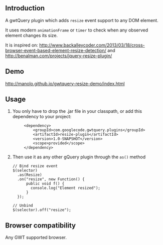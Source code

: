 

## Introduction
A gwtQuery plugin which adds `resize` event support to any DOM element.

It uses modern `animationFrame` or `timer` to check when any observed element changes its size.

It is inspired on:
http://www.backalleycoder.com/2013/03/18/cross-browser-event-based-element-resize-detection/
and
http://benalman.com/projects/jquery-resize-plugin/

## Demo

http://manolo.github.io/gwtquery-resize-demo/index.html

## Usage

1. You only have to drop the .jar file in your classpath, or add this dependency to your project:
   
   ```
        <dependency>
            <groupId>com.googlecode.gwtquery.plugins</groupId>
            <artifactId>resize-plugin</artifactId>
            <version>1.0-SNAPSHOT</version>
            <scope>provided</scope>
        </dependency>
   ```
2. Then use it as any other gQuery plugin through the `as()` method
   ```
   // Bind resize event
   $(selector)
     .as(Resize)
     .on("resize", new Function() {
         public void f() {
           console.log("Element resized");
         }
     });

   // Unbind
   $(selector).off("resize");
   ```
## Browser compatibility

   Any GWT supported browser.

